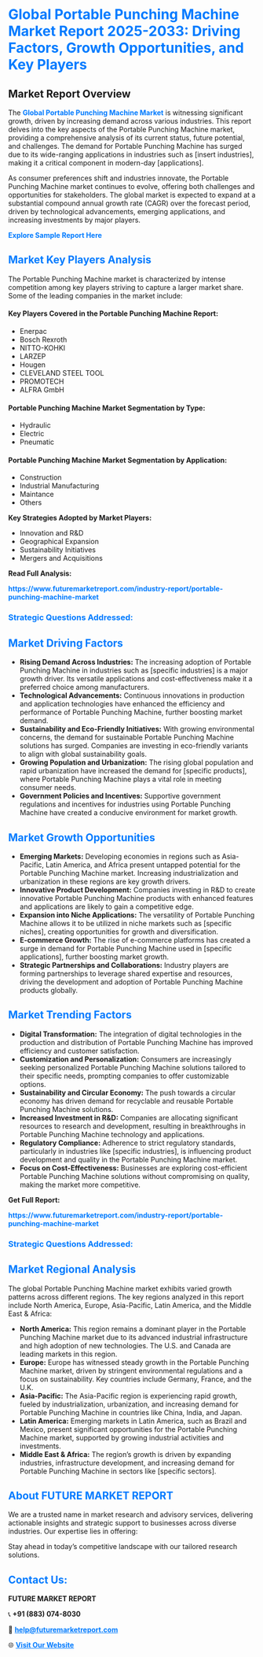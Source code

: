 <h1 style="color: #007BFF;">Global Portable Punching Machine Market Report 2025-2033: Driving Factors, Growth Opportunities, and Key Players</h1>

<section id="overview">
<h2>Market Report Overview</h2>
<p>The <a href="https://www.futuremarketreport.com/industry-report/portable-punching-machine-market" style="color: #007BFF; text-decoration: none;"><strong>Global Portable Punching Machine Market</strong></a> is witnessing significant growth, driven by increasing demand across various industries. This report delves into the key aspects of the Portable Punching Machine market, providing a comprehensive analysis of its current status, future potential, and challenges. The demand for Portable Punching Machine has surged due to its wide-ranging applications in industries such as [insert industries], making it a critical component in modern-day [applications].</p>
<p>As consumer preferences shift and industries innovate, the Portable Punching Machine market continues to evolve, offering both challenges and opportunities for stakeholders. The global market is expected to expand at a substantial compound annual growth rate (CAGR) over the forecast period, driven by technological advancements, emerging applications, and increasing investments by major players.</p>
</section>

<section id="overview">
<p><a href="https://www.futuremarketreport.com/request-sample/reportId=42757" style="color: #007BFF; text-decoration: none;"><strong>Explore Sample Report Here</strong></a></p>
</section>

<section id="key-players">
<h2 style="color: #007BFF;">Market Key Players Analysis</h2>
<p>The Portable Punching Machine market is characterized by intense competition among key players striving to capture a larger market share. Some of the leading companies in the market include:</p>
<h4>Key Players Covered in the Portable Punching Machine Report:</h4>
<ul><li>Enerpac</li><li>Bosch Rexroth</li><li>NITTO-KOHKI</li><li>LARZEP</li><li>Hougen</li><li>CLEVELAND STEEL TOOL</li><li>PROMOTECH</li><li>ALFRA GmbH</li></ul>
<h4>Portable Punching Machine Market Segmentation by Type:</h4>
<ul><li>Hydraulic</li><li>Electric</li><li>Pneumatic</li></ul>

<h4>Portable Punching Machine Market Segmentation by Application:</h4>
<ul><li>Construction</li><li>Industrial Manufacturing</li><li>Maintance</li><li>Others</li></ul>
<p><strong>Key Strategies Adopted by Market Players:</strong></p>
<ul>
<li>Innovation and R&D</li>
<li>Geographical Expansion</li>
<li>Sustainability Initiatives</li>
<li>Mergers and Acquisitions</li>
</ul>
</section>

<section>
<p><strong>Read Full Analysis: </strong></p><a href="https://www.futuremarketreport.com/industry-report/portable-punching-machine-market" style="color: #007BFF; text-decoration: none;"><strong>https://www.futuremarketreport.com/industry-report/portable-punching-machine-market</strong></a>
<h3 style="color: #007BFF;">Strategic Questions Addressed:</h3>
</section>

<section id="driving-factors">
<h2 style="color: #007BFF;">Market Driving Factors</h2>
<ul>
<li><strong>Rising Demand Across Industries:</strong> The increasing adoption of Portable Punching Machine in industries such as [specific industries] is a major growth driver. Its versatile applications and cost-effectiveness make it a preferred choice among manufacturers.</li>
<li><strong>Technological Advancements:</strong> Continuous innovations in production and application technologies have enhanced the efficiency and performance of Portable Punching Machine, further boosting market demand.</li>
<li><strong>Sustainability and Eco-Friendly Initiatives:</strong> With growing environmental concerns, the demand for sustainable Portable Punching Machine solutions has surged. Companies are investing in eco-friendly variants to align with global sustainability goals.</li>
<li><strong>Growing Population and Urbanization:</strong> The rising global population and rapid urbanization have increased the demand for [specific products], where Portable Punching Machine plays a vital role in meeting consumer needs.</li>
<li><strong>Government Policies and Incentives:</strong> Supportive government regulations and incentives for industries using Portable Punching Machine have created a conducive environment for market growth.</li>
</ul>
</section>

<section id="growth-opportunities">
<h2 style="color: #007BFF;">Market Growth Opportunities</h2>
<ul>
<li><strong>Emerging Markets:</strong> Developing economies in regions such as Asia-Pacific, Latin America, and Africa present untapped potential for the Portable Punching Machine market. Increasing industrialization and urbanization in these regions are key growth drivers.</li>
<li><strong>Innovative Product Development:</strong> Companies investing in R&D to create innovative Portable Punching Machine products with enhanced features and applications are likely to gain a competitive edge.</li>
<li><strong>Expansion into Niche Applications:</strong> The versatility of Portable Punching Machine allows it to be utilized in niche markets such as [specific niches], creating opportunities for growth and diversification.</li>
<li><strong>E-commerce Growth:</strong> The rise of e-commerce platforms has created a surge in demand for Portable Punching Machine used in [specific applications], further boosting market growth.</li>
<li><strong>Strategic Partnerships and Collaborations:</strong> Industry players are forming partnerships to leverage shared expertise and resources, driving the development and adoption of Portable Punching Machine products globally.</li>
</ul>
</section>

<section id="trending-factors">
<h2 style="color: #007BFF;">Market Trending Factors</h2>
<ul>
<li><strong>Digital Transformation:</strong> The integration of digital technologies in the production and distribution of Portable Punching Machine has improved efficiency and customer satisfaction.</li>
<li><strong>Customization and Personalization:</strong> Consumers are increasingly seeking personalized Portable Punching Machine solutions tailored to their specific needs, prompting companies to offer customizable options.</li>
<li><strong>Sustainability and Circular Economy:</strong> The push towards a circular economy has driven demand for recyclable and reusable Portable Punching Machine solutions.</li>
<li><strong>Increased Investment in R&D:</strong> Companies are allocating significant resources to research and development, resulting in breakthroughs in Portable Punching Machine technology and applications.</li>
<li><strong>Regulatory Compliance:</strong> Adherence to strict regulatory standards, particularly in industries like [specific industries], is influencing product development and quality in the Portable Punching Machine market.</li>
<li><strong>Focus on Cost-Effectiveness:</strong> Businesses are exploring cost-efficient Portable Punching Machine solutions without compromising on quality, making the market more competitive.</li>
</ul>
</section>

<section>
<p><strong>Get Full Report: </strong></p><a href="https://www.futuremarketreport.com/industry-report/portable-punching-machine-market" style="color: #007BFF; text-decoration: none;"><strong>https://www.futuremarketreport.com/industry-report/portable-punching-machine-market</strong></a>
<h3 style="color: #007BFF;">Strategic Questions Addressed:</h3>
</section>


<section id="regional-analysis">
<h2 style="color: #007BFF;">Market Regional Analysis</h2>
<p>The global Portable Punching Machine market exhibits varied growth patterns across different regions. The key regions analyzed in this report include North America, Europe, Asia-Pacific, Latin America, and the Middle East & Africa:</p>
<ul>
<li><strong>North America:</strong> This region remains a dominant player in the Portable Punching Machine market due to its advanced industrial infrastructure and high adoption of new technologies. The U.S. and Canada are leading markets in this region.</li>
<li><strong>Europe:</strong> Europe has witnessed steady growth in the Portable Punching Machine market, driven by stringent environmental regulations and a focus on sustainability. Key countries include Germany, France, and the U.K.</li>
<li><strong>Asia-Pacific:</strong> The Asia-Pacific region is experiencing rapid growth, fueled by industrialization, urbanization, and increasing demand for Portable Punching Machine in countries like China, India, and Japan.</li>
<li><strong>Latin America:</strong> Emerging markets in Latin America, such as Brazil and Mexico, present significant opportunities for the Portable Punching Machine market, supported by growing industrial activities and investments.</li>
<li><strong>Middle East & Africa:</strong> The region’s growth is driven by expanding industries, infrastructure development, and increasing demand for Portable Punching Machine in sectors like [specific sectors].</li>
</ul>
</section>

<footer>
<h2 style="color: #007BFF;">About FUTURE MARKET REPORT</h2>
<p>We are a trusted name in market research and advisory services, delivering actionable insights and strategic support to businesses across diverse industries. Our expertise lies in offering:</p>

<p>Stay ahead in today’s competitive landscape with our tailored research solutions.</p>

<h2 style="color: #007BFF;">Contact Us:</h2>
<p><strong>FUTURE MARKET REPORT</strong></p>
<p>📞 <strong>+91 (883) 074-8030</strong></p>
<p>📧 <strong><a href="mailto:help@futuremarketreport.com" style="color: #007BFF;">help@futuremarketreport.com</a></strong></p>
<p>🌐 <strong><a href="https://www.futuremarketreport.com/" style="color: #007BFF;">Visit Our Website</a></strong></p>
</footer>